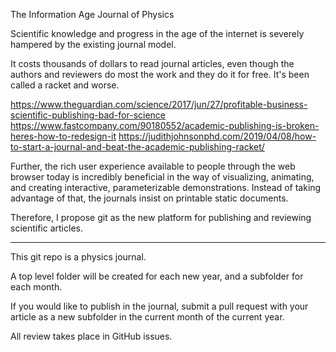 The Information Age Journal of Physics

Scientific knowledge and progress in the age of the internet is severely hampered
by the existing journal model.

It costs thousands of dollars to read journal articles, even though the authors and reviewers
do most the work and they do it for free.  It's been called a racket and worse.

https://www.theguardian.com/science/2017/jun/27/profitable-business-scientific-publishing-bad-for-science
https://www.fastcompany.com/90180552/academic-publishing-is-broken-heres-how-to-redesign-it
https://judithjohnsonphd.com/2019/04/08/how-to-start-a-journal-and-beat-the-academic-publishing-racket/

Further, the rich user experience available to people through the web browser today is 
incredibly beneficial in the way of visualizing, animating, and creating interactive, parameterizable
demonstrations. Instead of taking advantage of that, the journals insist on printable static documents.

Therefore, I propose git as the new platform for publishing and reviewing scientific articles.

----

This git repo is a physics journal.

A top level folder will be created for each new year, and a subfolder for each month.

If you would like to publish in the journal, submit a pull request with your article as a 
new subfolder in the current month of the current year.

All review takes place in GitHub issues.

